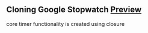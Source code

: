 ## Cloning Google Stopwatch [Preview](https://clone-google-stopwatch.vercel.app/)

core timer functionality is created using closure
